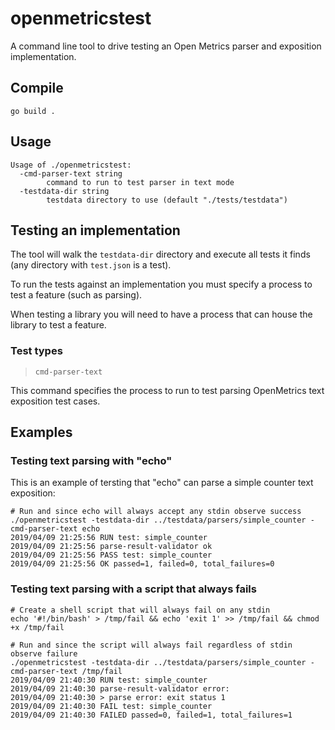 # openmetricstest

A command line tool to drive testing an Open Metrics parser and exposition implementation.

## Compile

```
go build .
```

## Usage

```
Usage of ./openmetricstest:
  -cmd-parser-text string
        command to run to test parser in text mode
  -testdata-dir string
        testdata directory to use (default "./tests/testdata")
```

## Testing an implementation

The tool will walk the `testdata-dir` directory and execute all tests it finds (any directory with `test.json` is a test).

To run the tests against an implementation you must specify a process to test a feature (such as parsing).

When testing a library you will need to have a process that can house the library to test a feature.

### Test types

> `cmd-parser-text`

This command specifies the process to run to test parsing OpenMetrics text exposition test cases.

## Examples

### Testing text parsing with "echo"

This is an example of tersting that "echo" can parse a simple counter text exposition:

```
# Run and since echo will always accept any stdin observe success
./openmetricstest -testdata-dir ../testdata/parsers/simple_counter -cmd-parser-text echo
2019/04/09 21:25:56 RUN test: simple_counter
2019/04/09 21:25:56 parse-result-validator ok
2019/04/09 21:25:56 PASS test: simple_counter
2019/04/09 21:25:56 OK passed=1, failed=0, total_failures=0
```

### Testing text parsing with a script that always fails

```
# Create a shell script that will always fail on any stdin
echo '#!/bin/bash' > /tmp/fail && echo 'exit 1' >> /tmp/fail && chmod +x /tmp/fail

# Run and since the script will always fail regardless of stdin observe failure
./openmetricstest -testdata-dir ../testdata/parsers/simple_counter -cmd-parser-text /tmp/fail
2019/04/09 21:40:30 RUN test: simple_counter
2019/04/09 21:40:30 parse-result-validator error:
2019/04/09 21:40:30 > parse error: exit status 1
2019/04/09 21:40:30 FAIL test: simple_counter
2019/04/09 21:40:30 FAILED passed=0, failed=1, total_failures=1
```
